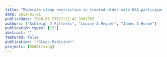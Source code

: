 ```yaml
---
title: "Moderate sleep restriction in treated older male OSA participants: greater impairment during monotonous driving compared with controls"
date: 2011-01-01
publishDate: 2020-06-23T21:21:42.338170Z
authors: ["Ashleigh J Filtness", "Louise A Reyner", "James A Horne"]
publication_types: ["2"]
abstract: ""
featured: false
publication: "*Sleep Medicine*"
projects: [OSADriving]
---
```


